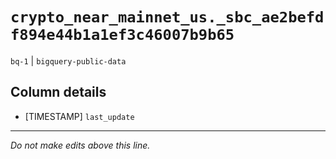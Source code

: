 # `crypto_near_mainnet_us._sbc_ae2befdf894e44b1a1ef3c46007b9b65`
`bq-1` | `bigquery-public-data`

## Column details
* [TIMESTAMP] `last_update`

-------------------------------------------------------------------------------
*Do not make edits above this line.*
